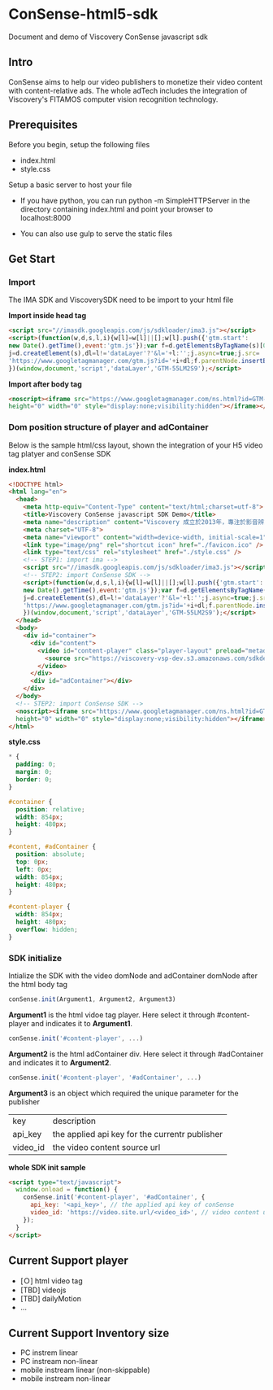 # ConSense-html5-sdk
Document and demo of Viscovery ConSense javascript sdk

## Intro

ConSense aims to help our video publishers to monetize their video content with content-relative ads. The whole adTech includes the integration of Viscovery's FITAMOS computer vision recognition technology.

## Prerequisites

Before you begin, setup the following files

+ index.html
+ style.css

Setup a basic server to host your file

+ If you have python, you can run python -m SimpleHTTPServer in the directory containing index.html and point your browser to localhost:8000

+ You can also use gulp to serve the static files

## Get Start

### Import

The IMA SDK and ViscoverySDK need to be import to your html file

<b>Import inside head tag</b>
```html
<script src="//imasdk.googleapis.com/js/sdkloader/ima3.js"></script>
<script>(function(w,d,s,l,i){w[l]=w[l]||[];w[l].push({'gtm.start':
new Date().getTime(),event:'gtm.js'});var f=d.getElementsByTagName(s)[0],
j=d.createElement(s),dl=l!='dataLayer'?'&l='+l:'';j.async=true;j.src=
'https://www.googletagmanager.com/gtm.js?id='+i+dl;f.parentNode.insertBefore(j,f);
})(window,document,'script','dataLayer','GTM-55LM2S9');</script>
```

<b>Import after body tag</b>
```html
<noscript><iframe src="https://www.googletagmanager.com/ns.html?id=GTM-55LM2S9"
height="0" width="0" style="display:none;visibility:hidden"></iframe></noscript>
```

### Dom position structure of player and adContainer

Below is the sample html/css layout, shown the integration of your H5 video tag platyer and conSense SDK

<b>index.html</b>
```html
<!DOCTYPE html>
<html lang="en">
  <head>
    <meta http-equiv="Content-Type" content="text/html;charset=utf-8">
    <title>Viscovery ConSense javascript SDK Demo</title>
    <meta name="description" content="Viscovery 成立於2013年，專注於影音辨識技術開發，擁有多項演算法專利，被 Google 評選為成功企業與創新科技公司。經過多年圖像辨識技術研發的積累，及實地操作大量應用場景的基礎上，Viscovery 成功開發出 VDS 智能影音探索平台。"/>
    <meta charset="UTF-8">
    <meta name="viewport" content="width=device-width, initial-scale=1">
    <link type="image/png" rel="shortcut icon" href="./favicon.ico" />
    <link type="text/css" rel="stylesheet" href="./style.css" />
    <!-- STEP1: import ima -->
    <script src="//imasdk.googleapis.com/js/sdkloader/ima3.js"></script>
    <!-- STEP2: import ConSense SDK -->
    <script>(function(w,d,s,l,i){w[l]=w[l]||[];w[l].push({'gtm.start':
    new Date().getTime(),event:'gtm.js'});var f=d.getElementsByTagName(s)[0],
    j=d.createElement(s),dl=l!='dataLayer'?'&l='+l:'';j.async=true;j.src=
    'https://www.googletagmanager.com/gtm.js?id='+i+dl;f.parentNode.insertBefore(j,f);
    })(window,document,'script','dataLayer','GTM-55LM2S9');</script>
  </head>
  <body>
    <div id="container">
      <div id="content">
        <video id="content-player" class="player-layout" preload="metadata" width="854" height="480" playsinline controls>
          <source src="https://viscovery-vsp-dev.s3.amazonaws.com/sdkdemo/Videos/%E5%95%9F%E5%8B%95%E6%84%9B%E6%83%85%E9%80%99%E4%BB%B6%E4%BA%8B-%E7%AC%AC%E4%B8%80%E8%A9%B1-%E5%8B%87%E6%B0%A3-EP01-%E7%AC%AC%E4%B8%80%E9%9B%86.mp4"></source>
        </video>
      </div>
      <div id="adContainer"></div>
    </div>
  </body>
  <!-- STEP2: import ConSense SDK -->
  <noscript><iframe src="https://www.googletagmanager.com/ns.html?id=GTM-55LM2S9"
  height="0" width="0" style="display:none;visibility:hidden"></iframe></noscript>
</html>
```

<b>style.css</b>
```css
* {
  padding: 0;
  margin: 0;
  border: 0;
}

#container {
  position: relative;
  width: 854px;
  height: 480px;
}

#content, #adContainer {
  position: absolute;
  top: 0px;
  left: 0px;
  width: 854px;
  height: 480px;
}

#content-player {
  width: 854px;
  height: 480px;
  overflow: hidden;
}

```

### SDK initialize

Intialize the SDK with the video domNode and adContainer domNode after the html body tag

```javascript
conSense.init(Argument1, Argument2, Argument3)
```

<b>Argument1</b> is the html vidoe tag player. Here select it through #content-player and indicates it to <b>Argument1</b>.

```javascript
conSense.init('#content-player', ...)
```

<b>Argument2</b> is the html adContainer div. Here select it through #adContainer and indicates it to <b>Argument2</b>.

```javascript
conSense.init('#content-player', '#adContainer', ...)
```

<b>Argument3</b> is an object which required the unique parameter for the publisher

<table>
  <tr>
    <td>key</td>
    <td>description</td>
  </tr>
  <tr>
    <td>api_key</td>
    <td>the applied api key for the currentr publisher</td>
  </tr>
  <tr>
    <td>video_id</td>
    <td>the video content source url</td>
  </tr>
</table>

<b>whole SDK init sample</b>
```html 
<script type="text/javascript">
  window.onload = function() {
    conSense.init('#content-player', '#adContainer', {
      api_key: '<api_key>', // the applied api key of conSense
      video_id: 'https://video.site.url/<video_id>', // video content url
    });
  }
</script>
```

## Current Support player
- [Ｏ] html video tag
- [TBD] videojs
- [TBD] dailyMotion
- ...

## Current Support Inventory size
- PC instrem linear
- PC instream non-linear
- mobile instream linear (non-skippable)
- mobile instream non-linear



